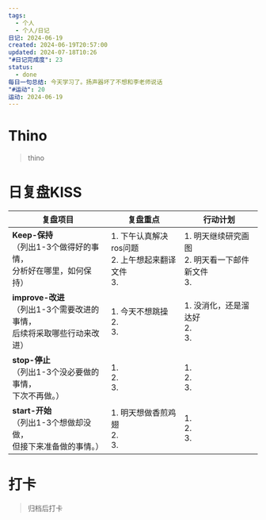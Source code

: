 ```yaml
---
tags:
  - 个人
  - 个人/日记
日记: 2024-06-19
created: 2024-06-19T20:57:00
updated: 2024-07-18T10:26
"#日记完成度": 23
status:
  - done
每日一句总结: 今天学习了。扬声器坏了不想和李老师说话
"#运动": 20
运动: 2024-06-19
---
```


# Thino
> thino

# 日复盘KISS
| **复盘项目**                                             | **复盘重点**                              | **行动计划**                            |
| ---------------------------------------------------- | ------------------------------------- | ----------------------------------- |
| **Keep-保持**<br>（列出1-3个做得好的事情，<br>   分析好在哪里，如何保持）     | 1.  下午认真解决ros问题<br>2. 上午想起来翻译文件<br>3. | 1.  明天继续研究画图<br>2. 明天看一下邮件新文件<br>3. |
| **improve-改进**<br>（列出1-3个需要改进的事情，<br>  后续将采取哪些行动来改进） | 1.  今天不想跳操<br>2. <br>3.               | 1.  没消化，还是溜达好<br>2. <br>3.          |
| **stop-停止**<br>（列出1-3个没必要做的事情，<br>下次不再做。）            | 1.  <br>2. <br>3.                     | 1.  <br>2. <br>3.                   |
| **start-开始**<br>（列出1-3个想做却没做，<br>但接下来准备做的事情。）        | 1.  明天想做香煎鸡翅<br>2. <br>3.             | 1.  <br>2. <br>3.                   |



# 打卡
> 归档后打卡


